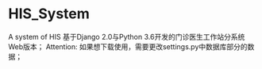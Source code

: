 # HIS_System
A system of HIS
基于Django 2.0与Python 3.6开发的门诊医生工作站分系统Web版本；
Attention:
如果想下载使用，需要更改settings.py中数据库部分的数据；
